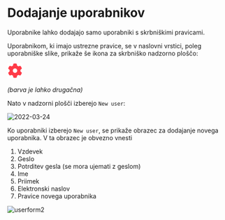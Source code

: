 # Dodajanje uporabnikov

Uporabnike lahko dodajajo samo uporabniki s skrbniškimi pravicami.

Uporabnikom, ki imajo ustrezne pravice, se v naslovni vrstici, poleg uporabniške slike, prikaže še ikona za skrbniško nadzorno ploščo:

![](../media/users_1.png)

*(barva je lahko drugačna)*

Nato v nadzorni plošči izberejo `New user`:

![2022-03-24](https://user-images.githubusercontent.com/24944462/159912339-54992597-39d6-4675-8f65-165dda492cd0.png)

Ko uporabniki izberejo  `New user`, se prikaže obrazec za dodajanje novega uporabnika. V ta obrazec je obvezno vnesti 
1. Vzdevek
2. Geslo
3. Potrditev gesla (se mora ujemati z geslom)
4. Ime
5. Priimek
6. Elektronski naslov
7. Pravice novega uporabnika

![userform2](https://user-images.githubusercontent.com/24944462/159921550-d03ca318-4fc2-4168-bfee-d1b44d91e381.png)
